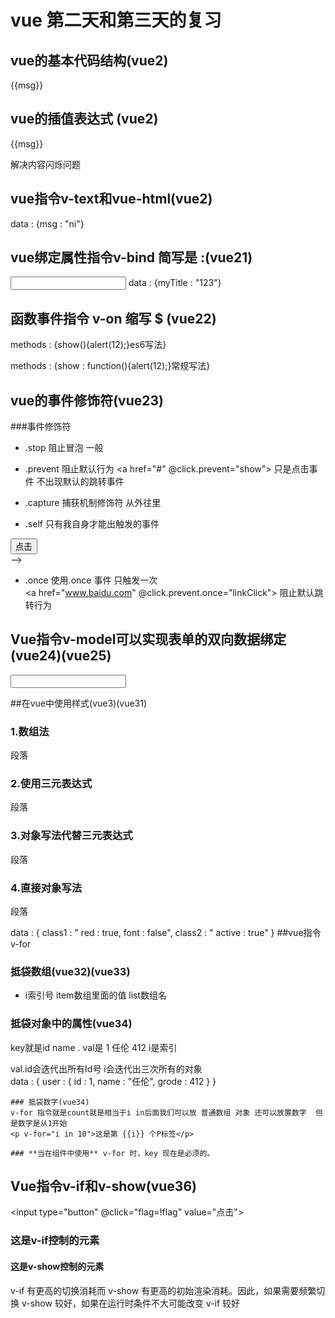 # vue 第二天和第三天的复习

## vue的基本代码结构(vue2)
   <p>{{msg}}</p>

## vue的插值表达式 (vue2)
   <p v-cloak>{{msg}}</P>解决内容闪烁问题

## vue指令v-text和vue-html(vue2)
   <p v-text="msg"></p>
   <p v-html="msg"></p>
   data : {msg : "<span>ni</span>"}

## vue绑定属性指令v-bind 简写是 :(vue21)
<input type="text" :title="myTitle + 课追加内容">
  data : {myTitle : "123"}

## 函数事件指令 v-on 缩写 $ (vue22)
   <p $click="show"></p>
   methods : {show(){alert(12);}es6写法} 
   
   methods : {show : function(){alert(12);}常规写法} 

## vue的事件修饰符(vue23)

###事件修饰符   
  * .stop  阻止冒泡  一般 
  <div $click="show1">
    <p $click.stop="show2"></p>
  <div>

  * .prevent 阻止默认行为
  <a href="#" @click.prevent="show"></a>
  只是点击事件 不出现默认的跳转事件

  * .capture 捕获机制修饰符  从外往里
  <div $click.capture="show1">
    <p $click.stop="show2"></p>
  <div>
  
  * .self 只有我自身才能出触发的事件
  <div id="app" @click.self="fathershow">
  	 <input type="button" value="点击" @click="childshow">
  </div> -->

  * .once 使用.once 事件 只触发一次 <div id="app">
  <a href="www.baidu.com" @click.prevent.once="linkClick"> 阻止默认跳转行为</a>
  </div>

  ## Vue指令v-model可以实现表单的双向数据绑定(vue24)(vue25)

   <div>
      <input type="text" v-model="msg">
   </div>

   ##在vue中使用样式(vue3)(vue31)

   ### 1.数组法

   <p :class="['red',"font"]">段落</p>
   
   ### 2.使用三元表达式

   <p :class="['red','font',flag?'active':'']">段落</p>

   ### 3.对象写法代替三元表达式

   <p :class="['red','font',{'active':flag}]">段落</p>

   ### 4.直接对象写法

   <p :class="class1,class2">段落</p>
   data : {
      class1 : " red : true, font : false",
      class2 : " active : true"
   }
  ##vue指令v-for

   ### 抵袋数组(vue32)(vue33)
   <ul>
     <li v-for="(item, i) in list">i索引号 item数组里面的值 list数组名</li>
   </ul>

   ### 抵袋对象中的属性(vue34)
   key就是id name . val是 1 任伦 412 i是索引
   <div v-for="(val, key, i) in userInfo">val.id会迭代出所有Id号 i会迭代出三次所有的对象</div>
    data : {
           user : {
            id : 1,
            name : "任伦",
            grode : 412 
           }
        }

    ### 抵袋数字(vue34)
    v-for 指令就是count就是相当于i in后面我们可以放 普通数组 对象 还可以放置数字  但是数字是从1开始
    <p v-for="i in 10">这是第 {{i}} 个P标签</p>

    ### **当在组件中使用** v-for 时，key 现在是必须的。

  ## Vue指令v-if和v-show(vue36)

  <input type="button" @click="flag=!flag" value="点击">
  <h3 v-if="flag">这是v-if控制的元素</h3>
  <h4 v-show="flag">这是v-show控制的元素</h4>
  v-if 有更高的切换消耗而 v-show 有更高的初始渲染消耗。因此，如果需要频繁切换 v-show 较好，如果在运行时条件不大可能改变 v-if 较好